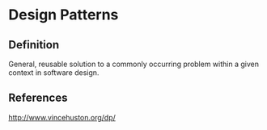 # Design Patterns

## Definition

General, reusable solution to a commonly occurring problem within a given context in software design.





## References
http://www.vincehuston.org/dp/


